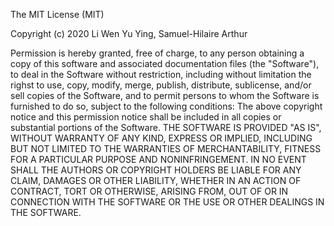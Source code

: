 The MIT License (MIT)

Copyright (c) 2020 Li Wen Yu Ying, Samuel-Hilaire Arthur

Permission is hereby granted, free of charge, to any person obtaining a copy
of this software and associated documentation files (the "Software"), to deal
in the Software without restriction, including without limitation the righst
to use, copy, modify, merge, publish, distribute, sublicense, and/or sell
copies of the Software, and to permit persons to whom the Software is
furnished to do so, subject to the following conditions:
The above copyright notice and this permission notice shall be included in all
copies or substantial portions of the Software.
THE SOFTWARE IS PROVIDED "AS IS", WITHOUT WARRANTY OF ANY KIND, EXPRESS OR
IMPLIED, INCLUDING BUT NOT LIMITED TO THE WARRANTIES OF MERCHANTABILITY,
FITNESS FOR A PARTICULAR PURPOSE AND NONINFRINGEMENT. IN NO EVENT SHALL THE
AUTHORS OR COPYRIGHT HOLDERS BE LIABLE FOR ANY CLAIM, DAMAGES OR OTHER
LIABILITY, WHETHER IN AN ACTION OF CONTRACT, TORT OR OTHERWISE, ARISING FROM,
OUT OF OR IN CONNECTION WITH THE SOFTWARE OR THE USE OR OTHER DEALINGS IN THE
SOFTWARE.
